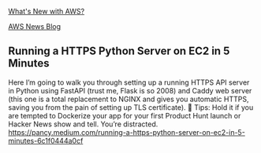 [What's New with AWS?](https://aws.amazon.com/new)<br>

[AWS News Blog](https://aws.amazon.com/blogs/aws/)<br>

## Running a HTTPS Python Server on EC2 in 5 Minutes
Here I’m going to walk you through setting up a running HTTPS API server in Python using FastAPI (trust me, Flask is so 2008) and Caddy web server (this one is a total replacement to NGINX and gives you automatic HTTPS, saving you from the pain of setting up TLS certificate).
🤷 Tips: Hold it if you are tempted to Dockerize your app for your first Product Hunt launch or Hacker News show and tell. You’re distracted.
https://pancy.medium.com/running-a-https-python-server-on-ec2-in-5-minutes-6c1f0444a0cf
###
